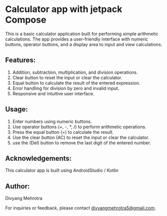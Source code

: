# Calculator app with jetpack Compose

This is a basic calculator application built for performing simple arithmetic calculations. The app provides a user-friendly interface with numeric buttons, operator buttons, and a display area to input and view calculations.

## Features:
1. Addition, subtraction, multiplication, and division operations.
2. Clear button to reset the input or clear the calculator.
3. Equal button to calculate the result of the entered expression.
4. Error handling for division by zero and invalid input.
5. Responsive and intuitive user interface.

## Usage:
1. Enter numbers using numeric buttons.
2. Use operator buttons (+, -, *, /) to perform arithmetic operations.
3. Press the equal button (=) to calculate the result.
4. Use the clear button (AC) to reset the input or clear the calculator.
5. use the (Del) button to remove the last digit of the entered number.

## Acknowledgements:
This calculator app is built using AndroidStudio / Kotlin

## Author:
Divyang Mehrotra

For inquiries or feedback, please contact divyangmehrotra5@gmail.com.
